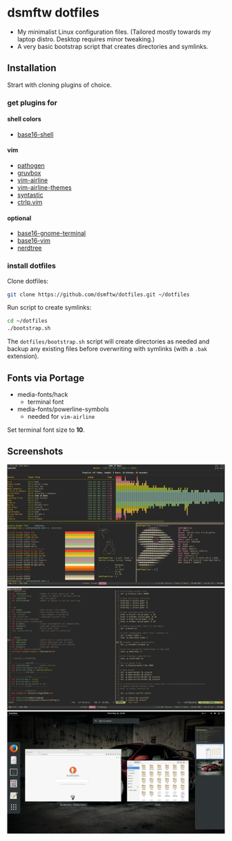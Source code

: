# dsmftw dotfiles

* My minimalist Linux configuration files. (Tailored mostly towards my laptop distro. Desktop requires minor tweaking.)
* A very basic bootstrap script that creates directories and symlinks.

## Installation

Strart with cloning plugins of choice.

### get plugins for

#### shell colors

* [base16-shell](https://github.com/chriskempson/base16-shell)

#### vim

* [pathogen](https://github.com/tpope/vim-pathogen)
* [gruvbox](https://github.com/morhetz/gruvbox)
* [vim-airline](https://github.com/vim-airline/vim-airline)
* [vim-airline-themes](https://github.com/vim-airline/vim-airline-themes)
* [syntastic](https://github.com/vim-syntastic/syntastic)
* [ctrlp.vim](https://github.com/ctrlpvim/ctrlp.vim)

#### optional

* [base16-gnome-terminal](https://github.com/chriskempson/base16-gnome-terminal)
* [base16-vim](https://github.com/chriskempson/base16-vim)
* [nerdtree](https://github.com/scrooloose/nerdtree)

### install dotfiles

Clone dotfiles:

```bash
git clone https://github.com/dsmftw/dotfiles.git ~/dotfiles
```

Run script to create symlinks:

```bash
cd ~/dotfiles
./bootstrap.sh
```

The `dotfiles/bootstrap.sh` script will create directories as needed and backup any existing files before overwriting with symlinks (with a `.bak` extension).

## Fonts via Portage

* media-fonts/hack
    * terminal font
* media-fonts/powerline-symbols
    * needed for `vim-airline`

Set terminal font size to **10**.

## Screenshots

<img src="screenshots/scr1.png" width="640" >

<img src="screenshots/scr2.png" width="640" >

<img src="screenshots/scr3.png" width="640" >
